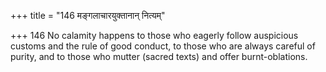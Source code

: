 +++
title = "146 मङ्गलाचारयुक्तानान् नित्यम्"

+++
146	No calamity happens to those who eagerly follow auspicious customs and the rule of good conduct, to those who are always careful of purity, and to those who mutter (sacred texts) and offer burnt-oblations.